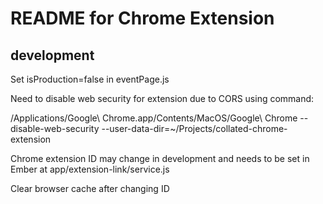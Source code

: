 # README for Chrome Extension

## development

Set isProduction=false in eventPage.js

Need to disable web security for extension due to CORS using command:

/Applications/Google\ Chrome.app/Contents/MacOS/Google\ Chrome --disable-web-security --user-data-dir=~/Projects/collated-chrome-extension

Chrome extension ID may change in development and needs to be set in Ember at app/extension-link/service.js

Clear browser cache after changing ID
